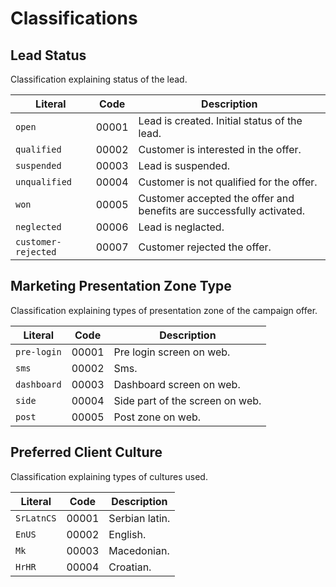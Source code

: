 Classifications
===============


Lead Status
--------------
Classification explaining status of the lead. 

Literal 				      | Code 	| Description
------------------------|--------|------------------------
`open`		| 00001  | Lead is created. Initial status of the lead.
`qualified`		| 00002	| Customer is interested in the offer.
`suspended`	| 00003	| Lead is suspended.
`unqualified`		| 00004	| Customer is not qualified for the offer.
`won`		| 00005	| Customer accepted the offer and benefits are successfully activated.  
`neglected`		| 00006	| Lead is neglacted.
`customer-rejected`		| 00007	| Customer rejected the offer. 



Marketing Presentation Zone Type
--------------
Classification explaining types of presentation zone of the campaign offer.

Literal 				      | Code 	| Description
------------------------|--------|------------------------
`pre-login`		| 00001  | Pre login screen on web.
`sms`		| 00002	| Sms.
`dashboard`	| 00003	| Dashboard screen on web.
`side`		| 00004	| Side part of the screen on web.
`post`		| 00005	| Post zone on web.  


Preferred Client Culture
--------------
Classification explaining types of cultures used.

Literal 				      | Code 	| Description
------------------------|--------|------------------------
`SrLatnCS`		| 00001  | Serbian latin.
`EnUS`		| 00002	| English.
`Mk`	| 00003	| Macedonian.
`HrHR`		| 00004	| Croatian.
